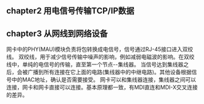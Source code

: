 ## chapter2 用电信号传输TCP/IP数据
## chapter3 从网线到网络设备
网卡中的PHY(MAU)模块负责将包转换成电信号，信号通过RJ-45接口进入双绞线。
双绞线，用于减少信号传输中噪声的影响，例如减弱电磁波的影响。在双绞线中，单纯的电信号的传输，直至第一个节点--集线器。
当信号达到集线器之后，会被广播到所有连接在它上面的电路(集线器中的中继电路)。其他设备根据信号中的MAC地址，确认是否需要接受。
网卡可以和集线器连接，集线器之间可以连接，网卡和网卡直接可以连接。基本原理都一致，有MDI直连和MDI-X交叉连接的差异。
